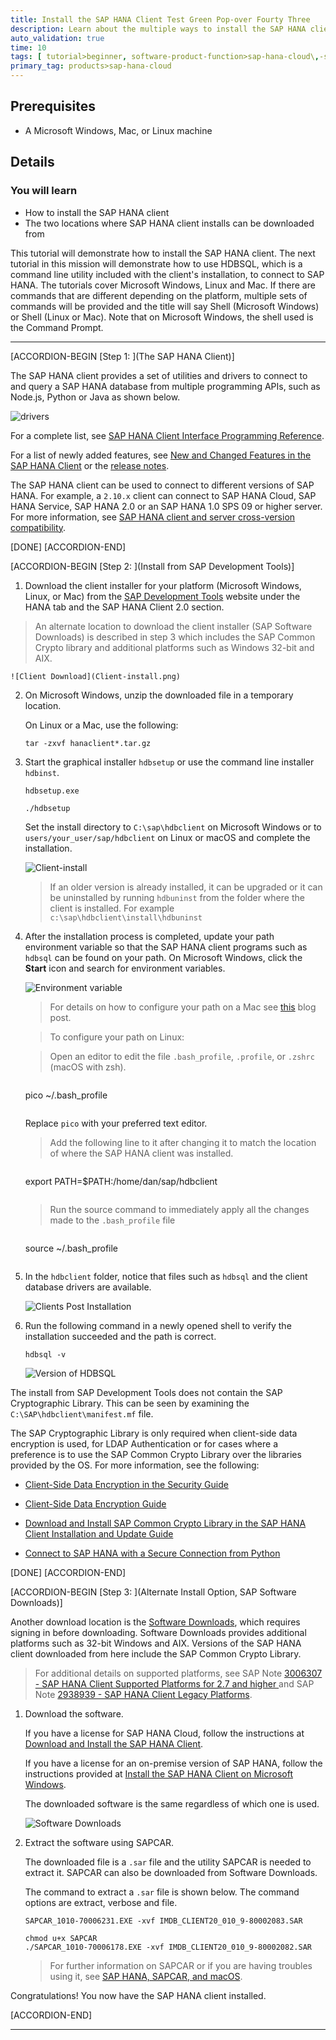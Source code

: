 ```yaml
---
title: Install the SAP HANA Client Test Green Pop-over Fourty Three
description: Learn about the multiple ways to install the SAP HANA client.
auto_validation: true
time: 10
tags: [ tutorial>beginner, software-product-function>sap-hana-cloud\,-sap-hana-database, products>sap-hana, products>sap-hana\,-express-edition]
primary_tag: products>sap-hana-cloud
---
```


## Prerequisites
 - A Microsoft Windows, Mac, or Linux machine

## Details
### You will learn
  - How to install the SAP HANA client
  - The two locations where SAP HANA client installs can be downloaded from

This tutorial will demonstrate how to install the SAP HANA client.  The next tutorial in this mission will demonstrate how to use HDBSQL, which is a command line utility included with the client's installation, to connect to SAP HANA.  The tutorials  cover Microsoft Windows, Linux and Mac.  If there are commands that are different depending on the platform, multiple sets of commands will be provided and the title will say Shell (Microsoft Windows) or Shell (Linux or Mac).  Note that on Microsoft Windows, the shell used is the Command Prompt.

---

[ACCORDION-BEGIN [Step 1: ](The SAP HANA Client)]

The SAP HANA client provides a set of utilities and drivers to connect to and query a SAP HANA database from multiple programming APIs, such as Node.js, Python or Java as shown below.  

![drivers](drivers.png)  

For a complete list, see [SAP HANA Client Interface Programming Reference](https://help.sap.com/viewer/f1b440ded6144a54ada97ff95dac7adf/latest/en-US).  

For a list of newly added features, see [New and Changed Features in the SAP HANA Client](https://help.sap.com/viewer/79ae9d3916b84356a89744c65793b924/latest/en-US) or the [release notes](https://launchpad.support.sap.com/#/notes/2941449).

The SAP HANA client can be used to connect to different versions of SAP HANA.  For example, a `2.10.x` client can connect to SAP HANA Cloud, SAP HANA Service, SAP HANA 2.0 or an SAP HANA 1.0 SPS 09 or higher server.  For more information, see [SAP HANA client and server cross-version compatibility](https://launchpad.support.sap.com/#/notes/0001906576).

[DONE]
[ACCORDION-END]

[ACCORDION-BEGIN [Step 2: ](Install from SAP Development Tools)]

1. Download the client installer for your platform (Microsoft Windows, Linux, or Mac) from the [SAP Development Tools](https://tools.hana.ondemand.com/#hanatools) website under the HANA tab and the SAP HANA Client 2.0 section.
>An alternate location to download the client installer (SAP Software Downloads) is described in step 3 which includes the SAP Common Crypto library and additional platforms such as Windows 32-bit and AIX.  

    ![Client Download](Client-install.png)

2. On Microsoft Windows, unzip the downloaded file in a temporary location.

    On Linux or a Mac, use the following:

    ```Shell (Linux or Mac)
    tar -zxvf hanaclient*.tar.gz
    ```  

3. Start the graphical installer `hdbsetup` or use the command line installer `hdbinst`.  

    ```Shell (Microsoft Windows)
    hdbsetup.exe
    ```

    ```Shell (Linux or Mac)
    ./hdbsetup
    ```  

    Set the install directory to `C:\sap\hdbclient` on Microsoft Windows or to `users/your_user/sap/hdbclient` on Linux or macOS and complete the installation.  

    ![Client-install](client-installer.png)

    > If an older version is already installed, it can be upgraded or it can be uninstalled by running `hdbuninst` from the folder where the client is installed.  For example `c:\sap\hdbclient\install\hdbuninst`

4. After the installation process is completed, update your path environment variable so that the SAP HANA client programs such as `hdbsql` can be found on your path.  On Microsoft Windows, click the **Start** icon and search for environment variables.

    ![Environment variable](env-variable.png)


    >For details on how to configure your path on a Mac see [this](https://blogs.sap.com/2020/04/03/quick-tip-how-to-add-hdbsql-to-a-path-on-macos/) blog post.

    >To configure your path on Linux:

    >Open an editor to edit the file `.bash_profile`, `.profile`, or `.zshrc` (macOS with zsh).

    >```Shell (Linux or Mac)
    pico ~/.bash_profile
    >```
    Replace `pico` with your preferred text editor.

    >Add the following line to it after changing it to match the location of where the SAP HANA client was installed.

    >```Shell (Linux or Mac)
    export PATH=$PATH:/home/dan/sap/hdbclient
    >```

    >Run the source command to immediately apply all the changes made to the `.bash_profile` file

    >```Shell (Linux or Mac)
    source ~/.bash_profile
    >```

5. In the `hdbclient` folder, notice that files such as `hdbsql` and the client database drivers are available.  

    ![Clients Post Installation](Clients-post-installation.png)


6. Run the following command in a newly opened shell to verify the installation succeeded and the path is correct.

    ```Shell
    hdbsql -v
    ```

    ![Version of HDBSQL](command-Prompt.png)


The install from  SAP Development Tools does not contain the SAP Cryptographic Library.  This can be seen by examining the `C:\SAP\hdbclient\manifest.mf` file.  

The SAP Cryptographic Library is only required when client-side data encryption is used, for LDAP Authentication or for cases where a preference is to use the SAP Common Crypto Library over the libraries provided by the OS.  For more information, see the following:  

  - [Client-Side Data Encryption in the Security Guide](https://help.sap.com/viewer/b3ee5778bc2e4a089d3299b82ec762a7/latest/en-US/d7dc0b57c68d442ebc2af3815d9ea11e.html)  

  - [Client-Side Data Encryption Guide](https://help.sap.com/viewer/a7bd9a05faca4d6f8d26b1848a00a578/latest/en-US/101498bb299745b586007fcac404a966.html)  

  - [Download and Install SAP Common Crypto Library in the SAP HANA Client Installation and Update Guide](https://help.sap.com/viewer/8e208b44c0784f028b948958ef1d05e7/latest/en-US/463d3ceeb7404eca8762dfe74e9cff62.html)  

  - [Connect to SAP HANA with a Secure Connection from Python](hana-python-secure-connection)

[DONE]
[ACCORDION-END]


[ACCORDION-BEGIN [Step 3: ](Alternate Install Option, SAP Software Downloads)]

Another download location is the [Software Downloads](https://support.sap.com/en/my-support/software-downloads.html), which requires signing in before downloading.  Software Downloads provides additional platforms such as 32-bit Windows and AIX.  Versions of the SAP HANA client downloaded from here include the SAP Common Crypto Library.

> For additional details on supported platforms, see SAP Note [3006307 - SAP HANA Client Supported Platforms for 2.7 and higher ](https://launchpad.support.sap.com/#/notes/3006307) and SAP Note [2938939 - SAP HANA Client Legacy Platforms](https://launchpad.support.sap.com/#/notes/2938939).

1. Download the software.  

    If you have a license for SAP HANA Cloud, follow the instructions at [Download and Install the SAP HANA Client](https://help.sap.com/viewer/db19c7071e5f4101837e23f06e576495/cloud/en-US/16155c86453943a5b62236535ecc7429.html).   

    If you have a license for an on-premise version of SAP HANA, follow the instructions provided at  [Install the SAP HANA Client on Microsoft Windows](https://help.sap.com/viewer/8e208b44c0784f028b948958ef1d05e7/latest/en-US/c5d4a5c3bb57101486b683177bee7725.html).   

    The downloaded software is the same regardless of which one is used.

    ![Software Downloads](softwareDownload.png)

2. Extract the software using SAPCAR.

    The downloaded file is a `.sar` file and the utility SAPCAR is needed to extract it.  SAPCAR can also be downloaded from Software Downloads.

    The command to extract a `.sar` file is shown below.  The command options are extract, verbose and file.

    ```Shell (Microsoft Windows Command Prompt)
    SAPCAR_1010-70006231.EXE -xvf IMDB_CLIENT20_010_9-80002083.SAR
    ```

    ```Shell (Linux or Mac)
    chmod u+x SAPCAR
    ./SAPCAR_1010-70006178.EXE -xvf IMDB_CLIENT20_010_9-80002082.SAR
    ```

    >For further information on SAPCAR or if you are having troubles using it, see [SAP HANA, SAPCAR, and macOS](https://blogs.sap.com/2020/03/18/sap-hana-sapcar-and-macos/).  

Congratulations! You now have the SAP HANA client installed.

[ACCORDION-END]


---
